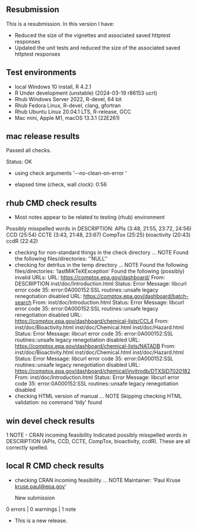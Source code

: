 ## Resubmission
This is a resubmission. In this version I have:

* Reduced the size of the vignettes and associated saved httptest responses 
* Updated the unit tests and reduced the size of the associated saved httptest
responses

## Test environments

* local Windows 10 install, R 4.2.1
* R Under development (unstable) (2024-03-19 r86153 ucrt)
* Rhub Windows Server 2022, R-devel, 64 bit
* Rhub Fedora Linux, R-devel, clang, gfortran
* Rhub Ubuntu Linux 20.04.1 LTS, R-release, GCC
* Mac mini, Apple M1, macOS 13.3.1 (22E261)

## mac release results

Passed all checks.

Status: OK
* using check arguments '--no-clean-on-error '

* elapsed time (check, wall clock): 0:56

## rhub CMD check results
- Most notes appear to be related to testing (rhub) environment

Possibly misspelled words in DESCRIPTION:
  APIs (3:48, 21:55, 23:72, 24:56)
  CCD (25:54)
  CCTE (3:43, 21:48, 23:67)
  CompTox (25:25)
  bioactivity (20:43)
  ccdR (22:42)

* checking for non-standard things in the check directory ... NOTE
Found the following files/directories:
  ''NULL''
* checking for detritus in the temp directory ... NOTE
Found the following files/directories:
  'lastMiKTeXException'
Found the following (possibly) invalid URLs:
  URL: https://comptox.epa.gov/dashboard/
    From: DESCRIPTION
          inst/doc/Introduction.html
    Status: Error
    Message: libcurl error code 35:
      	error:0A000152:SSL routines::unsafe legacy renegotiation disabled
  URL: https://comptox.epa.gov/dashboard/batch-search
    From: inst/doc/Introduction.html
    Status: Error
    Message: libcurl error code 35:
      	error:0A000152:SSL routines::unsafe legacy renegotiation disabled
  URL: https://comptox.epa.gov/dashboard/chemical-lists/CCL4
    From: inst/doc/Bioactivity.html
          inst/doc/Chemical.html
          inst/doc/Hazard.html
    Status: Error
    Message: libcurl error code 35:
      	error:0A000152:SSL routines::unsafe legacy renegotiation disabled
  URL: https://comptox.epa.gov/dashboard/chemical-lists/NATADB
    From: inst/doc/Bioactivity.html
          inst/doc/Chemical.html
          inst/doc/Hazard.html
    Status: Error
    Message: libcurl error code 35:
      	error:0A000152:SSL routines::unsafe legacy renegotiation disabled
  URL: https://comptox.epa.gov/dashboard/chemical/invitrodb/DTXSID7020182
    From: inst/doc/Introduction.html
    Status: Error
    Message: libcurl error code 35:
      	error:0A000152:SSL routines::unsafe legacy renegotiation disabled
* checking HTML version of manual ... NOTE
Skipping checking HTML validation: no command 'tidy' found



## win devel check results
1 NOTE - CRAN incoming feasibility
Indicated possibly misspelled words in DESCRIPTION (APIs, CCD, CCTE, CompTox, bioactivity, ccdR). These are all correctly spelled.


## local R CMD check results

* checking CRAN incoming feasibility ... NOTE
  Maintainer: 'Paul Kruse <kruse.paul@epa.gov>'
  
  New submission
  

0 errors | 0 warnings | 1 note

* This is a new release.
